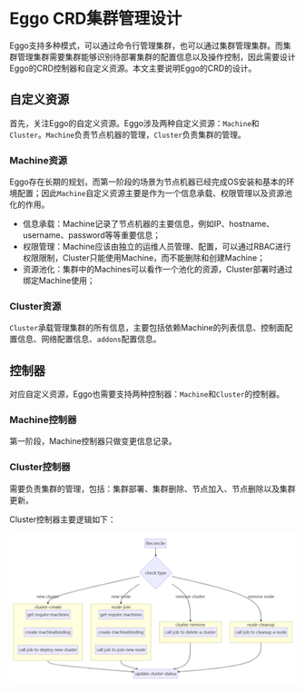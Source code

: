# Eggo CRD集群管理设计

Eggo支持多种模式，可以通过命令行管理集群，也可以通过集群管理集群。而集群管理集群需要集群能够识别待部署集群的配置信息以及操作控制，因此需要设计Eggo的CRD控制器和自定义资源。本文主要说明Eggo的CRD的设计。

## 自定义资源

首先，关注Eggo的自定义资源。Eggo涉及两种自定义资源：`Machine`和`Cluster`。`Machine`负责节点机器的管理，`Cluster`负责集群的管理。

### Machine资源

Eggo存在长期的规划，而第一阶段的场景为节点机器已经完成OS安装和基本的环境配置；因此`Machine`自定义资源主要是作为一个信息承载、权限管理以及资源池化的作用。

- 信息承载：Machine记录了节点机器的主要信息，例如IP、hostname、username、password等等重要信息；
- 权限管理：Machine应该由独立的运维人员管理、配置，可以通过RBAC进行权限限制，Cluster只能使用Machine，而不能删除和创建Machine；
- 资源池化：集群中的Machines可以看作一个池化的资源，Cluster部署时通过绑定Machine使用；

### Cluster资源

`Cluster`承载管理集群的所有信息，主要包括依赖Machine的列表信息、控制面配置信息、网络配置信息、`addons`配置信息。

## 控制器

对应自定义资源，Eggo也需要支持两种控制器：`Machine`和`Cluster`的控制器。

### Machine控制器

第一阶段，Machine控制器只做变更信息记录。

### Cluster控制器

需要负责集群的管理，包括：集群部署、集群删除、节点加入、节点删除以及集群更新。

Cluster控制器主要逻辑如下：

![cluster_crd_design_1](./imgs/cluster_crd_design_1.png)



